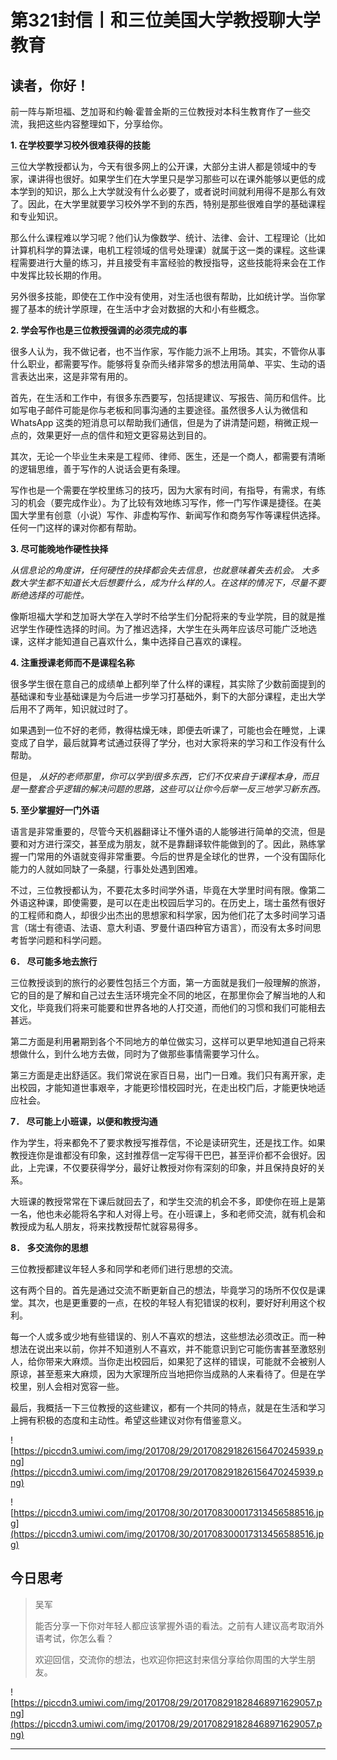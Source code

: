 # 第321封信丨和三位美国大学教授聊大学教育

## 读者，你好！

前一阵与斯坦福、芝加哥和约翰·霍普金斯的三位教授对本科生教育作了一些交流，我把这些内容整理如下，分享给你。

 **1. 在学校要学习校外很难获得的技能**

三位大学教授都认为，今天有很多网上的公开课，大部分主讲人都是领域中的专家，课讲得也很好。如果学生们在大学里只是学习那些可以在课外能够以更低的成本学到的知识，那么上大学就没有什么必要了，或者说时间就利用得不是那么有效了。因此，在大学里就要学习校外学不到的东西，特别是那些很难自学的基础课程和专业知识。

那么什么课程难以学习呢？他们认为像数学、统计、法律、会计、工程理论（比如计算机科学的算法课，电机工程领域的信号处理课）就属于这一类的课程。这些课程需要进行大量的练习，并且接受有丰富经验的教授指导，这些技能将来会在工作中发挥比较长期的作用。

另外很多技能，即使在工作中没有使用，对生活也很有帮助，比如统计学。当你掌握了基本的统计学原理，在生活中才会对数据的大和小有些概念。

 **2. 学会写作也是三位教授强调的必须完成的事**

很多人认为，我不做记者，也不当作家，写作能力派不上用场。其实，不管你从事什么职业，都需要写作。能够将复杂而头绪非常多的想法用简单、平实、生动的语言表达出来，这是非常有用的。

首先，在生活和工作中，有很多东西要写，包括提建议、写报告、简历和信件。比如写电子邮件可能是你与老板和同事沟通的主要途径。虽然很多人认为微信和 WhatsApp 这类的短消息可以帮助我们通信，但是为了讲清楚问题，稍微正规一点的，效果更好一点的信件和短文更容易达到目的。

其次，无论一个毕业生未来是工程师、律师、医生，还是一个商人，都需要有清晰的逻辑思维，善于写作的人说话会更有条理。

写作也是一个需要在学校里练习的技巧，因为大家有时间，有指导，有需求，有练习的机会（要完成作业）。为了比较有效地练习写作，修一门写作课是捷径。在美国大学里有创意（小说）写作、非虚构写作、新闻写作和商务写作等课程供选择。任何一门这样的课对你都有帮助。

 **3. 尽可能晚地作硬性抉择**

 *从信息论的角度讲，任何硬性的抉择都会失去信息，也就意味着失去机会。*  *大多数大学生都不知道长大后想要什么，成为什么样的人。在这样的情况下，尽量不要断绝选择的可能性。*

像斯坦福大学和芝加哥大学在入学时不给学生们分配将来的专业学院，目的就是推迟学生作硬性选择的时间。为了推迟选择，大学生在头两年应该尽可能广泛地选课，这样才能知道自己喜欢什么，集中选择自己喜欢的课程。

 **4. 注重授课老师而不是课程名称**

很多学生很在意自己的成绩单上都列举了什么样的课程，其实除了少数前面提到的基础课和专业基础课是为今后进一步学习打基础外，剩下的大部分课程，走出大学后用不了两年，知识就过时了。

如果遇到一位不好的老师，教得枯燥无味，即便去听课了，可能也会在睡觉，上课变成了自学，最后就算考试通过获得了学分，也对大家将来的学习和工作没有什么帮助。

但是， *从好的老师那里，你可以学到很多东西，它们不仅来自于课程本身，而且是一整套合乎逻辑的解决问题的思路，这些可以让你今后举一反三地学习新东西。*

 **5. 至少掌握好一门外语**

语言是非常重要的，尽管今天机器翻译让不懂外语的人能够进行简单的交流，但是要和对方进行深交，甚至成为朋友，就不是靠翻译软件能做到的了。因此，熟练掌握一门常用的外语就变得非常重要。今后的世界是全球化的世界，一个没有国际化能力的人就如同缺了一条腿，行事处处遇到困难。

不过，三位教授都认为，不要花太多时间学外语，毕竟在大学里时间有限。像第二外语这种课，即使需要，是可以在走出校园后学习的。在历史上，瑞士虽然有很好的工程师和商人，却很少出杰出的思想家和科学家，因为他们花了太多时间学习语言（瑞士有德语、法语、意大利语、罗曼什语四种官方语言），而没有太多时间思考哲学问题和科学问题。

 **6． 尽可能多地去旅行**

三位教授谈到的旅行的必要性包括三个方面，第一方面就是我们一般理解的旅游，它的目的是了解和自己过去生活环境完全不同的地区，在那里你会了解当地的人和文化，毕竟我们将来可能要和世界各地的人打交道，而他们的习惯和我们可能相去甚远。

第二方面是利用暑期到各个不同地方的单位做实习，这样可以更早地知道自己将来想做什么，到什么地方去做，同时为了做那些事情需要学习什么。

第三方面是走出舒适区。我们常说在家百日易，出门一日难。我们只有离开家，走出校园，才能知道世事艰辛，才能更珍惜校园时光，在走出校门后，才能更快地适应社会。

 **7． 尽可能上小班课，以便和教授沟通**

作为学生，将来都免不了要求教授写推荐信，不论是读研究生，还是找工作。如果教授连你是谁都没有印象，这封推荐信一定写得干巴巴，甚至评价都不会很好。因此，上完课，不仅要获得学分，最好让教授对你有深刻的印象，并且保持良好的关系。

大班课的教授常常在下课后就回去了，和学生交流的机会不多，即使你在班上是第一名，他也未必能将名字和人对得上号。在小班课上，多和老师交流，就有机会和教授成为私人朋友，将来找教授帮忙就容易得多。

 **8． 多交流你的思想**

三位教授都建议年轻人多和同学和老师们进行思想的交流。

这有两个目的。首先是通过交流不断更新自己的想法，毕竟学习的场所不仅仅是课堂。其次，也是更重要的一点，在校的年轻人有犯错误的权利，要好好利用这个权利。

每一个人或多或少地有些错误的、别人不喜欢的想法，这些想法必须改正。而一种想法在说出来以前，你并不知道别人不喜欢，并不能意识到它可能伤害甚至激怒别人，给你带来大麻烦。当你走出校园后，如果犯了这样的错误，可能就不会被别人原谅，甚至惹来大麻烦，因为大家理所应当地把你当成熟的人来看待了。但是在学校里，别人会相对宽容一些。

最后，我概括一下三位教授的这些建议，都有一个共同的特点，就是在生活和学习上拥有积极的态度和主动性。希望这些建议对你有借鉴意义。

![https://piccdn3.umiwi.com/img/201708/29/201708291826156470245939.png](https://piccdn3.umiwi.com/img/201708/29/201708291826156470245939.png)

![https://piccdn3.umiwi.com/img/201708/30/201708300017313456588516.jpg](https://piccdn3.umiwi.com/img/201708/30/201708300017313456588516.jpg)

## 今日思考

> 吴军
> 
> 能否分享一下你对年轻人都应该掌握外语的看法。之前有人建议高考取消外语考试，你怎么看？
> 
> 欢迎回信，交流你的想法，也欢迎你把这封来信分享给你周围的大学生朋友。

![https://piccdn3.umiwi.com/img/201708/29/201708291828468971629057.png](https://piccdn3.umiwi.com/img/201708/29/201708291828468971629057.png)

---
